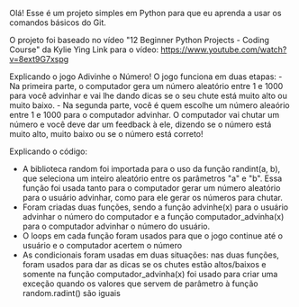 Olá! Esse é um projeto simples em Python para que eu aprenda a usar os comandos básicos do Git.

O projeto foi baseado no vídeo "12 Beginner Python Projects - Coding Course" da Kylie Ying
Link para o vídeo: https://www.youtube.com/watch?v=8ext9G7xspg

Explicando o jogo Adivinhe o Número!
O jogo funciona em duas etapas:
    - Na primeira parte, o computador gera um número aleatório entre 1 e 1000 para você advinhar e vai lhe dando dicas se o seu chute está muito alto ou muito baixo.
    - Na segunda parte, você é quem escolhe um número aleaório entre 1 e 1000 para o computador advinhar. O computador vai chutar um número e você deve dar um feedback à ele, dizendo se o número está muito alto, muito baixo ou se o número está correto!

Explicando o código:
- A biblioteca random foi importada para o uso da função randint(a, b), que seleciona um inteiro aleatório entre os parâmetros "a" e "b". Essa função foi usada tanto para o computador gerar um número aleatório para o usuário advinhar, como para ele gerar os números para chutar.
- Foram criadas duas funções, sendo a função advinhe(x) para o usuário advinhar o número do computador e a função computador_advinha(x) para o computador advinhar o número do usuário.
- O loops em cada função foram usados para que o jogo continue até o usuário e o computador acertem o número
- As condicionais foram usadas em duas situações: nas duas funções, foram usados para dar as dicas se os chutes estão altos/baixos e somente na função computador_advinha(x) foi usado para criar uma exceção quando os valores que servem de parâmetro à função random.radint() são iguais
